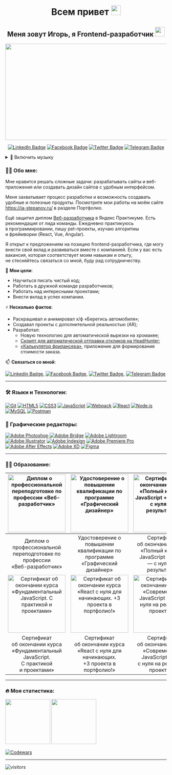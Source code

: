 <h1 align="center">Всем привет <img src="https://media.giphy.com/media/hvRJCLFzcasrR4ia7z/giphy.gif" height="30px"></h1>
<h2 align="center">Меня зовут Игорь, я Frontend-разработчик <img src="https://media.giphy.com/media/WUlplcMpOCEmTGBtBW/giphy.gif" width="30"></h2>
<p align="center"><a href="https://ia-stepanov.ru/"><img src="https://media.giphy.com/media/dWesBcTLavkZuG35MI/giphy.gif" width="600" height="300"/></a></p>

<p align="center">
<a href="https://www.linkedin.com/in/ia-stepanov"><img src="https://img.shields.io/badge/LinkedIn-blue?style=for-the-badge&logo=linkedin&logoColor=white" alt="LinkedIn Badge"></a>
<a href="https://www.facebook.com/ia.stepanov/"><img src="https://img.shields.io/badge/Facebook-blue?style=for-the-badge&logo=facebook&logoColor=white" alt="Facebook Badge"></a>
<a href="https://twitter.com/ia__stepanov"><img src="https://img.shields.io/badge/Twitter-blue?style=for-the-badge&logo=twitter&logoColor=white" alt="Twitter Badge"></a>
<a href="https://t.me/ia_stepanov"><img src="https://img.shields.io/badge/Telegram-blue?style=for-the-badge&logo=telegram&logoColor=white" alt="Telegram Badge"></a>
</p>

<details><summary>🎵 Включить музыку</summary>
<video src="https://user-images.githubusercontent.com/86494748/185793713-45eabbc9-c26f-4216-acc2-3f189d5eeee8.mov"><video>
</details>

### 👩‍💻 Обо мне:

Мне нравится решать сложные задачи: разрабатывать сайты и веб-приложения или создавать дизайн сайтов с удобным интерфейсом.

Меня захватывает процесс разработки и возможность создавать удобные и полезные продукты. Посмотрите мои работы на моём сайте https://ia-stepanov.ru/ в разделе Портфолио.

Ещё защитил диплом [Веб-разработчика](https://practicum.yandex.ru/web/) в Яндекс Практикуме. Есть рекомендация от лида команды. Ежедневно практикуюсь в программировании, пишу pet-проекты, изучаю алгоритмы и фреймворки (React, Vue, Angular).

Я открыт к предложениям на позицию frontend-разработчика, где могу внести свой вклад и развиваться вместе с компанией. Если у вас есть вакансия, которая соответствует моим навыкам и опыту, не стесняйтесь связаться со мной, буду рад сотрудничеству.

🎯 **Мои цели**:
- Научиться писать чистый код;
- Работать в дружной команде разработчиков;
- Работать над интересными проектами;
- Внести вклад в успех компании.

⚡ **Несколько фактов**:
- Раскрашивал и анимировал х/ф «Берегись автомобиля»;
- Создавал проекты с дополнительной реальностью (AR);
- Разработал:
  - Новую технологию для автоматической вырезки на хромакее;
  - [Скрипт для автоматической отправки откликов на HeadHunter](https://github.com/ia-stepanov/autosend-letters-hh/);
  - [«Калькулятор фрилансера»](https://github.com/ia-stepanov/freelance-calculator/), приложение для формирования стоимости заказа.
  
📫 **Cвязаться со мной**: 

[![Linkedin Badge](https://img.shields.io/badge/-LinkedIn-blue?style=flat&logo=Linkedin&logoColor=white)](https://www.linkedin.com/in/ia-stepanov/), [![Facebook Badge](https://img.shields.io/badge/-Facebook-blue?style=flat&logo=Facebook&logoColor=white)](https://www.facebook.com/ia.stepanov/), [![Twitter Badge](https://img.shields.io/badge/-Twitter-blue?style=flat&logo=Twitter&logoColor=white)](https://twitter.com/ia__stepanov), [![Telegram Badge](https://img.shields.io/badge/-Telegram-blue?style=flat&logo=Telegram&logoColor=white)](https://t.me/ia_stepanov)
  
---

### 🛠 Языки и Технологии:
[![Git](https://user-images.githubusercontent.com/86494748/128634186-d1b69fc3-322b-4344-89d0-615670eaaa93.png)](https://git-scm.com/)
[![HTML5](https://user-images.githubusercontent.com/86494748/128634189-e6ded326-aeb9-4f8d-8508-f0fcd7f1d891.png)](https://html5book.ru/html-html5/)
[![CSS3](https://user-images.githubusercontent.com/86494748/128634188-71178ce2-89cf-4283-9f5a-87ff5d3b4854.png)](https://html5book.ru/css-css3/)
[![JavaScript](https://user-images.githubusercontent.com/86494748/148681759-aea31033-3b1c-4687-a0e7-e5faeb06bf50.png)](https://262.ecma-international.org/)
[![Webpack](https://user-images.githubusercontent.com/86494748/148681761-05344a41-60b5-4018-a977-90b31df5fcdc.png)](https://webpack.js.org/)
[![React](https://user-images.githubusercontent.com/86494748/148681760-b140d3e8-7e61-4bfd-9266-b1f72523fe32.png)](https://ru.reactjs.org/)
[![Node.js](https://user-images.githubusercontent.com/86494748/158791550-15622b7d-b568-4c49-8bdd-b6732cb2869b.png)](https://nodejs.org/en/)
[![MySQL](https://user-images.githubusercontent.com/86494748/158791546-6d748ca6-1332-4ffd-8ec2-d5c836fc80b1.png)](https://www.mysql.com/)
[![Postman](https://user-images.githubusercontent.com/86494748/158792069-56bb7fa3-5612-494f-82c1-7f30a5b9ba01.png)](https://www.postman.com/)
<!-- [![SASS](https://user-images.githubusercontent.com/86494748/148681944-50f30a5c-1d29-40f8-b711-966ffe977e72.png)](https://sass-scss.ru/) -->
<!-- [![Bootstrap](https://user-images.githubusercontent.com/86494748/148681757-9007e5ce-2d95-4a78-9884-262f1405fbd6.png)](https://getbootstrap.com/) -->
<!-- [![Parcel](https://user-images.githubusercontent.com/86494748/148681946-408f9305-d344-497a-9b30-de59803e4c31.png)](https://parceljs.org/) -->


### 🎨 Графические редакторы:
[![Adobe Photoshop](https://user-images.githubusercontent.com/86494748/128635710-d46970f1-a171-461d-acd8-f4d8aa5c01e8.png)](https://www.adobe.com/ru/products/photoshop.html)
[![Adobe Bridge](https://user-images.githubusercontent.com/86494748/128635702-771f0b4f-95df-4203-ba4f-9d188eef32f8.png)](https://www.adobe.com/ru/products/bridge.html)
[![Adobe Lightroom](https://user-images.githubusercontent.com/86494748/128635705-23fafa8b-d302-40f7-8853-54105cdd6842.png)](https://www.adobe.com/ru/products/photoshop-lightroom.html)
[![Adobe Illustrator](https://user-images.githubusercontent.com/86494748/128635707-2d15d442-e4bc-48c9-b657-6ff223d3fe37.png)](https://www.adobe.com/ru/products/illustrator.html)
[![Adobe Indesign](https://user-images.githubusercontent.com/86494748/128635708-74769ad9-bc27-45a6-9f39-b122718ea2fc.png)](https://www.adobe.com/ru/products/indesign.html)
[![Adobe Premiere Pro](https://user-images.githubusercontent.com/86494748/128635709-d0bc6621-8efb-41ec-b363-91e73a85d1ab.png)](https://www.adobe.com/ru/products/premiere.html)
[![Adobe After Effects](https://user-images.githubusercontent.com/86494748/128635706-e282caad-9484-4245-bc5c-16a2cfcfe3e8.png)](https://www.adobe.com/ru/products/aftereffects.html)
[![Adobe XD](https://user-images.githubusercontent.com/86494748/128685319-41947758-4068-42c4-af18-e026adeaee0e.png)](https://www.adobe.com/ru/products/xd.html)
[![Figma](https://user-images.githubusercontent.com/86494748/148681763-cc9b76df-7a91-4908-84bb-7da19b860c74.png)](https://www.figma.com/)

---

### 👨‍🎓 Образование:
|[<img src="https://user-images.githubusercontent.com/86494748/163344396-94ef1e89-5861-490d-a95d-a1d675dc5918.jpg" height="180px" alt="Диплом о профессиональной переподготовке по профессии «Веб-разработчик»">](https://drive.google.com/file/d/14e-LHymHNxaDK47kG3dUzVsMX5fssxUa)|[<img src="https://user-images.githubusercontent.com/86494748/174474701-292f43a4-52db-4ff7-88e9-5f0d458c282b.jpg" height="180px" alt="Удостоверение о повышении квалификации по программе «Графический дизайнер»">](https://drive.google.com/file/d/1tbXgyP8CsqUuN_0KNEVIEPoVR1Lk-Jpo)|[<img src="https://user-images.githubusercontent.com/86494748/179968924-34ed7adb-e2e5-472e-be92-1e535078d074.jpg" height="180px" alt="Сертификат об окончании курса «Полный курс по JavaScript + React — с нуля до результата»">](https://ude.my/UC-8f54936c-d82c-45bb-bc27-6b1efeeda6d5)|
|:----:|:----:|:----:|
|Диплом о профессиональной<br>переподготовке по профессии<br>«Веб-разработчик»|Удостоверение о повышении<br>квалификации по программе<br>«Графический дизайнер»|Сертификат об окончании курса<br>«Полный курс по JavaScript + React<br>— с нуля до результата»|
|[<img src="https://user-images.githubusercontent.com/86494748/148682037-fc5b80ef-de51-4385-81c5-4a1c9ca391a4.jpg" height="180px" alt="Сертификат об окончании курса «Фундаментальный JavaScript. С практикой и проектами»">](https://ude.my/UC-de64b299-dd47-4cd0-aad6-d53cfe450851)|[<img src="https://user-images.githubusercontent.com/86494748/166982504-897912b0-76e6-487a-bcb7-749484d34a0b.jpg" height="180px" alt="Сертификат об окончании курса «React с нуля для начинающих. +3 проекта в портфолио!»">](https://ude.my/UC-34d445c7-105b-4cf9-8f8b-48c99ecfd1f5)|[<img src="https://user-images.githubusercontent.com/86494748/186674670-d2a771fc-6ad6-4b5a-99a5-d9863bd35d0b.jpg" height="180px" alt="Сертификат об окончании курса «Современный JavaScript + Vue с нуля на реальных проектах»">](https://ude.my/UC-c5414566-f977-458c-810f-a5105ae130d0)|
|Сертификат об окончании курса<br>«Фундаментальный JavaScript.<br>С практикой и проектами»|Сертификат об окончании курса<br>«React с нуля для начинающих.<br>+3 проекта в портфолио!»|Сертификат об окончании курса<br>«Современный JavaScript + Vue<br>с нуля на реальных проектах»|

---

### 🔥 Моя статистика:
<img src="https://github-readme-stats-sigma-five.vercel.app/api?username=ia-stepanov&show_icons=true" height="140px"/> <img src="https://github-readme-stats-sigma-five.vercel.app/api/top-langs/?username=ia-stepanov&layout=compact" height="140px"/>

[![Codewars](https://www.codewars.com/users/ia-stepanov/badges/large)](https://www.codewars.com/users/ia-stepanov/badges/large)

---

<!-- ![visitors](https://visitor-badge.glitch.me/badge?page_id=ia-stepanov.ia-stepanov) -->
![visitors](https://komarev.com/ghpvc/?username=ia-stepanov&label=visitors&color=blue)
